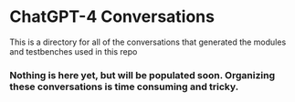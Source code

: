 # ChatGPT-4 Conversations
This is a directory for all of the conversations that generated the modules and testbenches used in this repo

### Nothing is here yet, but will be populated soon. Organizing these conversations is time consuming and tricky.
